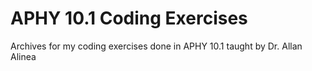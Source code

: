 # APHY 10.1 Coding Exercises

Archives for my coding exercises done in APHY 10.1 taught by Dr. Allan Alinea
